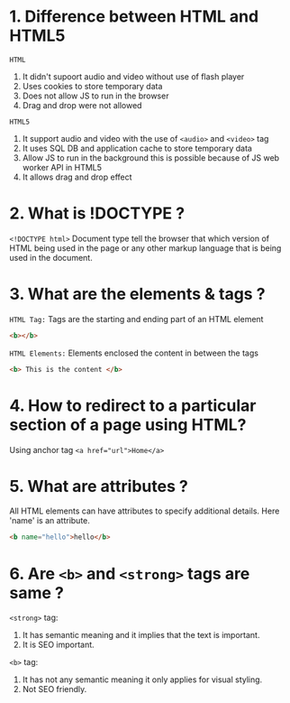 # 1. Difference between HTML and HTML5

`HTML`                                                               
1. It didn't supoort audio and video without use of flash player
2. Uses cookies to store temporary data
3. Does not allow JS to run in the browser
4. Drag and drop were not allowed                
                                                                  
`HTML5`
1. It support audio and video with the use of `<audio>` and `<video>` tag   
2. It uses SQL DB and application cache to store temporary data
3. Allow JS to run in the background this is possible because of JS web worker API in HTML5
4. It allows drag and drop effect

# 2. What is !DOCTYPE ?

`<!DOCTYPE html>` Document type tell the browser that which version of HTML being used in the page
or any other markup language that is being used in the document.

# 3. What are the elements & tags ?

`HTML Tag:` Tags are the starting and ending part of an HTML element 
```html
<b></b>
```

`HTML Elements:` Elements enclosed the content in between the tags
```html
<b> This is the content </b>
```

# 4. How to redirect to a particular section of a page using HTML?

Using anchor tag `<a href="url">Home</a>`

# 5. What are attributes ?

All HTML elements can have attributes to specify additional details.
Here 'name' is an attribute.

```html
<b name="hello">hello</b>
```

# 6. Are `<b>` and `<strong>` tags are same ?

`<strong>` tag: 
1. It has semantic meaning and it implies that the text is important.
2. It is SEO important.
                   
`<b>` tag: 
1. It has not any semantic meaning it only applies for visual styling.
2. Not SEO friendly.
